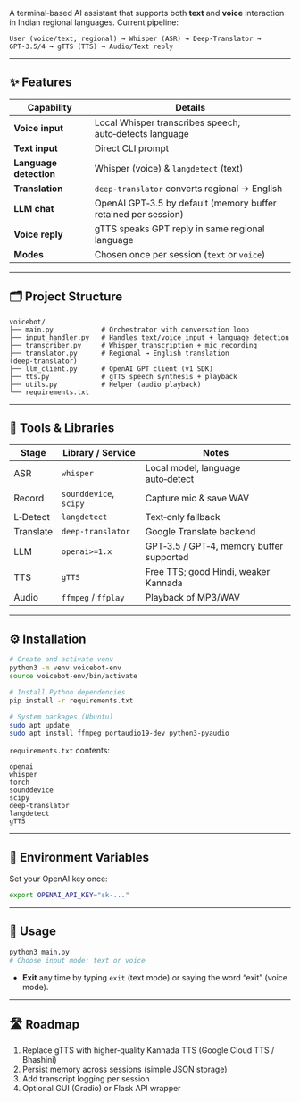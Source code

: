 A terminal‑based AI assistant that supports both **text** and **voice** interaction in Indian regional languages. Current pipeline:

```
User (voice/text, regional) → Whisper (ASR) → Deep‑Translator → GPT‑3.5/4 → gTTS (TTS) → Audio/Text reply
```

---

## ✨ Features

| Capability | Details |
|------------|---------|
| **Voice input** | Local Whisper transcribes speech; auto‑detects language |
| **Text input**  | Direct CLI prompt |
| **Language detection** | Whisper (voice) & `langdetect` (text) |
| **Translation** | `deep‑translator` converts regional → English |
| **LLM chat** | OpenAI GPT‑3.5 by default (memory buffer retained per session) |
| **Voice reply** | gTTS speaks GPT reply in same regional language |
| **Modes** | Chosen once per session (`text` or `voice`) |

---

## 🗂️ Project Structure

```
voicebot/
├── main.py            # Orchestrator with conversation loop
├── input_handler.py   # Handles text/voice input + language detection
├── transcriber.py     # Whisper transcription + mic recording
├── translator.py      # Regional → English translation (deep‑translator)
├── llm_client.py      # OpenAI GPT client (v1 SDK)
├── tts.py             # gTTS speech synthesis + playback
├── utils.py           # Helper (audio playback)
└── requirements.txt
```

---

## 🔧 Tools & Libraries

| Stage | Library / Service | Notes |
|-------|-------------------|-------|
| ASR   | `whisper`         | Local model, language auto‑detect |
| Record| `sounddevice`, `scipy` | Capture mic & save WAV |
| L‑Detect | `langdetect`   | Text‑only fallback |
| Translate | `deep‑translator` | Google Translate backend |
| LLM   | `openai>=1.x`     | GPT‑3.5 / GPT‑4, memory buffer supported |
| TTS   | `gTTS`            | Free TTS; good Hindi, weaker Kannada |
| Audio | `ffmpeg` / `ffplay` | Playback of MP3/WAV |

---

## ⚙️ Installation

```bash
# Create and activate venv
python3 -m venv voicebot-env
source voicebot-env/bin/activate

# Install Python dependencies
pip install -r requirements.txt

# System packages (Ubuntu)
sudo apt update
sudo apt install ffmpeg portaudio19-dev python3-pyaudio
```

`requirements.txt` contents:
```
openai
whisper
torch
sounddevice
scipy
deep-translator
langdetect
gTTS
```

---

## 🔑 Environment Variables

Set your OpenAI key once:
```bash
export OPENAI_API_KEY="sk-..."
```

---

## 🚀 Usage

```bash
python3 main.py
# Choose input mode: text or voice
```
- **Exit** any time by typing `exit` (text mode) or saying the word “exit” (voice mode).

---

## 🛣️ Roadmap

1. Replace gTTS with higher‑quality Kannada TTS (Google Cloud TTS / Bhashini)
2. Persist memory across sessions (simple JSON storage)
3. Add transcript logging per session
4. Optional GUI (Gradio) or Flask API wrapper